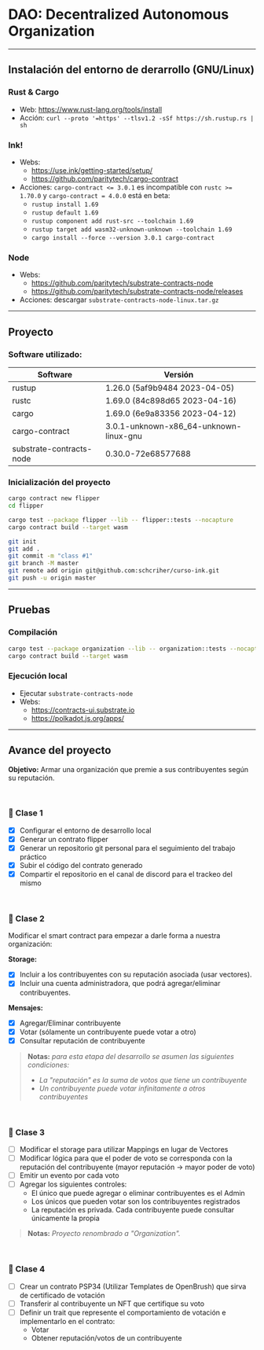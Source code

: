 # DAO: Decentralized Autonomous Organization

---

## Instalación del entorno de derarrollo (GNU/Linux)

### Rust & Cargo

- Web: https://www.rust-lang.org/tools/install
- Acción: `curl --proto '=https' --tlsv1.2 -sSf https://sh.rustup.rs | sh`

### Ink!

- Webs:
  - https://use.ink/getting-started/setup/
  - https://github.com/paritytech/cargo-contract
- Acciones: `cargo-contract <= 3.0.1` es incompatible con `rustc >= 1.70.0` y `cargo-contract = 4.0.0` está en beta:
  - `rustup install 1.69`
  - `rustup default 1.69`
  - `rustup component add rust-src --toolchain 1.69`
  - `rustup target add wasm32-unknown-unknown --toolchain 1.69`
  - `cargo install --force --version 3.0.1 cargo-contract`

### Node

- Webs:
  - https://github.com/paritytech/substrate-contracts-node
  - https://github.com/paritytech/substrate-contracts-node/releases
- Acciones: descargar `substrate-contracts-node-linux.tar.gz`

---

## Proyecto

### Software utilizado:

| Software                 | Versión                                |
| ------------------------ | -------------------------------------- |
| rustup                   | 1.26.0 (5af9b9484 2023-04-05)          |
| rustc                    | 1.69.0 (84c898d65 2023-04-16)          |
| cargo                    | 1.69.0 (6e9a83356 2023-04-12)          |
| cargo-contract           | 3.0.1-unknown-x86_64-unknown-linux-gnu |
| substrate-contracts-node | 0.30.0-72e68577688                     |

### Inicialización del proyecto

```Bash
cargo contract new flipper
cd flipper

cargo test --package flipper --lib -- flipper::tests --nocapture
cargo contract build --target wasm

git init
git add .
git commit -m "class #1"
git branch -M master
git remote add origin git@github.com:schcriher/curso-ink.git
git push -u origin master
```

---

## Pruebas

### Compilación

```Bash
cargo test --package organization --lib -- organization::tests --nocapture
cargo contract build --target wasm
```

### Ejecución local

- Ejecutar `substrate-contracts-node`
- Webs:
  - https://contracts-ui.substrate.io
  - https://polkadot.js.org/apps/

---

## Avance del proyecto

**Objetivo:** Armar una organización que premie a sus contribuyentes según su reputación.

<br/>

### 📝 Clase 1

- [x] Configurar el entorno de desarrollo local
- [x] Generar un contrato flipper
- [x] Generar un repositorio git personal para el seguimiento del trabajo práctico
- [x] Subir el código del contrato generado
- [x] Compartir el repositorio en el canal de discord para el trackeo del mismo

<br/>

### 📝 Clase 2

Modificar el smart contract para empezar a darle forma a nuestra organización:

**Storage:**

- [x] Incluir a los contribuyentes con su reputación asociada (usar vectores).
- [x] Incluir una cuenta administradora, que podrá agregar/eliminar contribuyentes.

**Mensajes:**

- [x] Agregar/Eliminar contribuyente
- [x] Votar (sólamente un contribuyente puede votar a otro)
- [x] Consultar reputación de contribuyente

> **Notas:** _para esta etapa del desarrollo se asumen las siguientes condiciones:_
>
> - _La "reputación" es la suma de votos que tiene un contribuyente_
> - _Un contribuyente puede votar infinitamente a otros contribuyentes_

<br/>

### 📝 Clase 3

- [ ] Modificar el storage para utilizar Mappings en lugar de Vectores
- [ ] Modificar lógica para que el poder de voto se corresponda con la reputación del contribuyente
      (mayor reputación → mayor poder de voto)
- [ ] Emitir un evento por cada voto
- [ ] Agregar los siguientes controles:
  - El único que puede agregar o eliminar contribuyentes es el Admin
  - Los únicos que pueden votar son los contribuyentes registrados
  - La reputación es privada. Cada contribuyente puede consultar únicamente la propia

> **Notas:** _Proyecto renombrado a "Organization"._

<br/>

### 📝 Clase 4

- [ ] Crear un contrato PSP34 (Utilizar Templates de OpenBrush) que sirva de certificado de votación
- [ ] Transferir al contribuyente un NFT que certifique su voto
- [ ] Definir un trait que represente el comportamiento de votación e implementarlo en el contrato:
  - Votar
  - Obtener reputación/votos de un contribuyente
